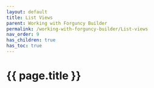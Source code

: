 ```yaml
---
layout: default
title: List Views
parent: Working with Forguncy Builder
permalink: /working-with-forguncy-builder/List-views
nav_order: 9
has_children: true
has_toc: true
---
```


# {{ page.title }}